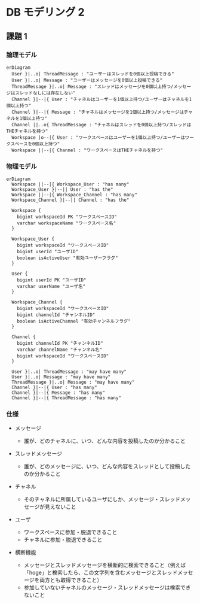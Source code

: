 # DB モデリング 2

## 課題 1

### 論理モデル

```mermaid
erDiagram
  User }|..o| ThreadMessage : "ユーザーはスレッドを0個以上投稿できる"
  User }|..o| Message : "ユーザーはメッセージを0個以上投稿できる"
  ThreadMessage }|..o| Message : "スレッドはメッセージを0個以上持つ/メッセージはスレッドなしには存在しない"
  Channel }|--|{ User : "チャネルはユーザーを1個以上持つ/ユーザーはチャネルを1個以上持つ"
  Channel }|--|{ Message : "チャネルはメッセージを1個以上持つ/メッセージはチャネルを1個以上持つ"
  Channel ||..o{ ThreadMessage : "チャネルはスレッドを0個以上持つ/スレッドはTHEチャネルを持つ"
  Workspace |o--|{ User : "ワークスペースはユーザーを1個以上持つ/ユーザーはワークスペースを0個以上持つ"
  Workspace ||--|{ Channel : "ワークスペースはTHEチャネルを持つ"
```

### 物理モデル

```mermaid
erDiagram
  Workspace ||--|{ Workspace_User : "has many"
  Workspace_User }|--|| User : "has the"
  Workspace ||--|{ Workspace_Channel : "has many"
  Workspace_Channel }|--|| Channel : "has the"

  Workspace {
    bigint workspaceId PK "ワークスペースID"
    varchar workspaceName "ワークスペース名"
  }

  Workspace_User {
    bigint workspaceId "ワークスペースID"
    bigint userId "ユーザID"
    boolean isActiveUser "有効ユーザーフラグ"
  }

  User {
    bigint userId PK "ユーザID"
    varchar userName "ユーザ名"
  }

  Workspace_Channel {
    bigint workspaceId "ワークスペースID"
    bigint channelId "チャンネルID"
    boolean isActiveChannel "有効チャンネルフラグ"
  }

  Channel {
    bigint channelId PK "チャンネルID"
    varchar channelName "チャンネル名"
    bigint workspaceId "ワークスペースID"
  }

  User }|..o| ThreadMessage : "may have many"
  User }|..o| Message : "may have many"
  ThreadMessage }|..o| Message : "may have many"
  Channel }|--|{ User : "has many"
  Channel }|--|{ Message : "has many"
  Channel }|--|{ ThreadMessage : "has many"
```

### 仕様

- メッセージ

  - 誰が、どのチャネルに、いつ、どんな内容を投稿したのか分かること

- スレッドメッセージ

  - 誰が、どのメッセージに、いつ、どんな内容をスレッドとして投稿したのか分かること

- チャネル

  - そのチャネルに所属しているユーザにしか、メッセージ・スレッドメッセージが見えないこと

- ユーザ

  - ワークスペースに参加・脱退できること
  - チャネルに参加・脱退できること

- 横断機能
  - メッセージとスレッドメッセージを横断的に検索できること（例えば「hoge」と検索したら、この文字列を含むメッセージとスレッドメッセージを両方とも取得できること）
  - 参加していないチャネルのメッセージ・スレッドメッセージは検索できないこと
